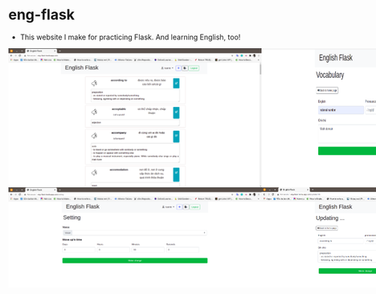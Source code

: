 # eng-flask
- This website I make for practicing Flask. And learning English, too!

<div>
  <div style="display: flex">
    <img src="engflask_img/engflask_home.png" alt="img" />
    <img src="engflask_img/engflask_voc.png" alt="img" />
  </div>
  <div style="display: flex">
    <img src="engflask_img/engflask_setting.png" alt="img" />
    <img src="engflask_img/engflask_update.png" alt="img" />
  </div>
</div>
